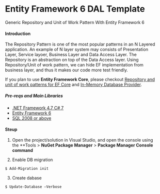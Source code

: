 # Entity Framework 6 DAL Template
Generic Repository and Unit of Work Pattern With Entity Framework 6


#### Introduction
The Repository Pattern is one of the most popular patterns in an N Layered application. An example of N layer system may consists of Presentation Layer, Service layoer, Business Layer and Data Access Layer. The Repository is an abstraction on top of the Data Access layer. Using Repository/Unit of work pattern, we can hide EF implementation from business layer, and thus it makes our code more test friendly.

If you plan to use **Entity Framework Core**, please checkout [Repository and unit of work patterns for EF Core](https://docs.microsoft.com/en-us/aspnet/core/data/ef-mvc/advanced#repository-and-unit-of-work-patterns) and [In-Memory Database Provider](https://docs.microsoft.com/en-us/ef/core/miscellaneous/testing/in-memory).


##### Pre-reqs and Main Libraries
- [.NET Framework 4.7 C# 7](https://docs.microsoft.com/en-us/dotnet/csharp/whats-new/csharp-7)
- [Entity Framework 6](https://msdn.microsoft.com/en-us/library/aa937723(v=vs.113).aspx)
- [SQL 2008 or above](https://docs.microsoft.com/en-us/sql/)

#### Steup
1. Open the project/solution in Visual Studio, and open the console using the **Tools > **NuGet Package Manager** > **Package Manager Console command**

2. Enable DB migration
```bash
$ Add-Migration init
```

3. Create dabase
```bash
$ Update-Database –Verbose
```
